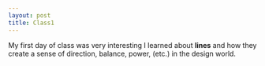 ```yaml
---
layout: post
title: Class1
---
```


My first day of class was very interesting I learned about **lines** and how they create a sense of direction, balance, power, (etc.) in the design world.

